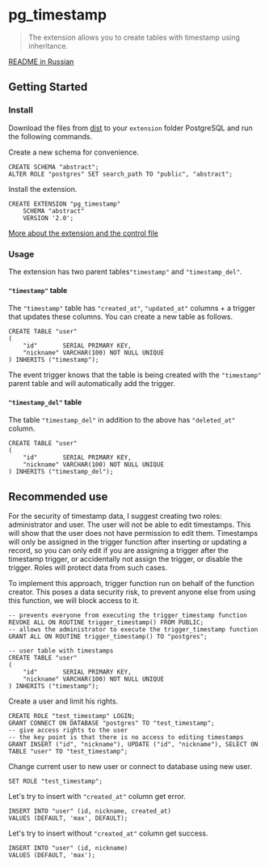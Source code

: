 # pg_timestamp

> The extension allows you to create tables with timestamp using inheritance.

[README in Russian](./README.ru.md)

## Getting Started

### Install

Download the files from [dist](./dist) to your `extension` folder PostgreSQL and run the following
commands.

Create a new schema for convenience.

```postgresql
CREATE SCHEMA "abstract";
ALTER ROLE "postgres" SET search_path TO "public", "abstract";
```

Install the extension.

```postgresql
CREATE EXTENSION "pg_timestamp"
    SCHEMA "abstract"
    VERSION '2.0';
```

[More about the extension and the control file](https://www.postgresql.org/docs/current/extend-extensions.html)

### Usage

The extension has two parent tables`"timestamp"` and `"timestamp_del"`.

#### `"timestamp"` table

The `"timestamp"` table has `"created_at"`, `"updated_at"` columns + a trigger that updates these
columns.
You can create a new table as follows.

```postgresql
CREATE TABLE "user"
(
    "id"       SERIAL PRIMARY KEY,
    "nickname" VARCHAR(100) NOT NULL UNIQUE
) INHERITS ("timestamp");
```

The event trigger knows that the table is being created with the `"timestamp"` parent table and will
automatically add the trigger.

#### `"timestamp_del"` table

The table `"timestamp_del"` in addition to the above has `"deleted_at"` column.

```postgresql
CREATE TABLE "user"
(
    "id"       SERIAL PRIMARY KEY,
    "nickname" VARCHAR(100) NOT NULL UNIQUE
) INHERITS ("timestamp_del");
```

## Recommended use

For the security of timestamp data, I suggest creating two roles: administrator and user.
The user will not be able to edit timestamps.
This will show that the user does not have permission to edit them.
Timestamps will only be assigned in the trigger function after inserting or updating a record,
so you can only edit
if you are assigning a trigger after the timestamp trigger,
or accidentally not assign the trigger, or disable the trigger.
Roles will protect data from such cases.

To implement this approach, trigger function run on behalf of the function creator.
This poses a data security risk,
to prevent anyone else from using this function, we will block access to it.

```postgresql
-- prevents everyone from executing the trigger_timestamp function
REVOKE ALL ON ROUTINE trigger_timestamp() FROM PUBLIC;
-- allows the administrator to execute the trigger_timestamp function
GRANT ALL ON ROUTINE trigger_timestamp() TO "postgres";
```

```postgresql
-- user table with timestamps
CREATE TABLE "user"
(
    "id"       SERIAL PRIMARY KEY,
    "nickname" VARCHAR(100) NOT NULL UNIQUE
) INHERITS ("timestamp");
```

Create a user and limit his rights.

```postgresql
CREATE ROLE "test_timestamp" LOGIN;
GRANT CONNECT ON DATABASE "postgres" TO "test_timestamp";
-- give access rights to the user
-- the key point is that there is no access to editing timestamps
GRANT INSERT ("id", "nickname"), UPDATE ("id", "nickname"), SELECT ON TABLE "user" TO "test_timestamp";
```

Change current user to new user or connect to database using new user.

```postgresql
SET ROLE "test_timestamp";
```

Let's try to insert with `"created_at"` column get error.

```postgresql
INSERT INTO "user" (id, nickname, created_at)
VALUES (DEFAULT, 'max', DEFAULT);      
```

Let's try to insert without `"created_at"` column get success.

```postgresql
INSERT INTO "user" (id, nickname)
VALUES (DEFAULT, 'max');
```
